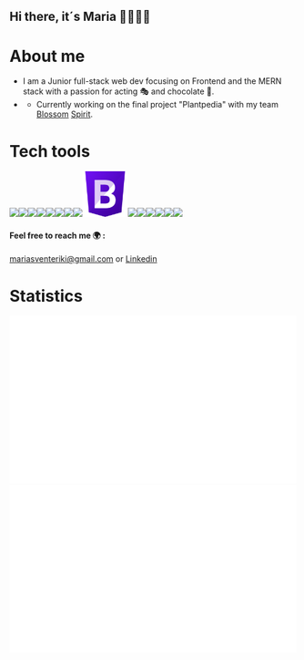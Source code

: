 ## Hi there, it´s Maria 👋👩🏼‍💻
# About me
* I am a Junior full-stack web dev focusing on Frontend and the MERN stack with a passion for acting 🎭 and chocolate 🍫. 
* * Currently working on the final project "Plantpedia" with my team 
[Blossom](https://github.com/aegli84/aegli84) [Spirit](https://github.com/NicklausDim).
# Tech tools 
<img with= "80" height= "80" src= "https://upload.wikimedia.org/wikipedia/commons/thumb/a/a7/React-icon.svg/1280px-React-icon.svg.png"/><img with= "80" height= "80" src= "https://cdn.iconscout.com/icon/free/png-256/javascript-2038874-1720087.png"/><img with= "80" height= "80" src= "https://icon-library.com/images/html5-icon/html5-icon-13.jpg"/><img with= "80" height= "80" src= "https://icon-library.com/images/css-icon-png/css-icon-png-0.jpg"/><img with= "80" height= "80" src= "https://icon-library.com/images/node-js-icon/node-js-icon-11.jpg"/><img with= "80" height= "80" src= "https://cdn.iconscout.com/icon/free/png-512/mongodb-2-1175137.png"/><img with= "80" height= "80" src= "https://cdn.iconscout.com/icon/free/png-256/redux-283024.png"/><img with= "80" height= "80" src= "https://cdn.iconscout.com/icon/free/png-256/jquery-7-1175152.png"/><img with= "80" height= "80" src= "https://raw.githubusercontent.com/themedotid/bootstrap-icon/HEAD/docs/bootstrap-icon-css.png"/><img with= "80" height= "80" src= "https://upload.wikimedia.org/wikipedia/commons/thumb/9/96/Sass_Logo_Color.svg/1024px-Sass_Logo_Color.svg.png"/><img with= "80" height= "80" src= "https://upload.wikimedia.org/wikipedia/commons/thumb/d/d5/Slack_icon_2019.svg/1200px-Slack_icon_2019.svg.png"/><img with= "80" height= "80" src= "https://www.icescrum.com/wp-content/uploads/2020/03/logo-1.png"/><img with= "80" height= "80" src= "https://cdn.iconscout.com/icon/free/png-256/figma-682083.png"/><img with= "80" height= "80" src= "https://upload.wikimedia.org/wikipedia/commons/9/91/Octicons-mark-github.svg"/><img with= "80" height= "80" src= "https://iconape.com/wp-content/png_logo_vector/git-icon.png"/>
#### Feel free to reach me 🌍 :
mariasventeriki@gmail.com or [Linkedin](https://www.linkedin.com/in/maria-sventeriki-4133a01b3/)
# Statistics
![](https://raw.githubusercontent.com/MariaSventeriki/statistics/b873ecf046ce8658a8fa68a346b8614b29d1759b/generated/languages.svg)
![](https://raw.githubusercontent.com/MariaSventeriki/statistics/b873ecf046ce8658a8fa68a346b8614b29d1759b/generated/overview.svg)




